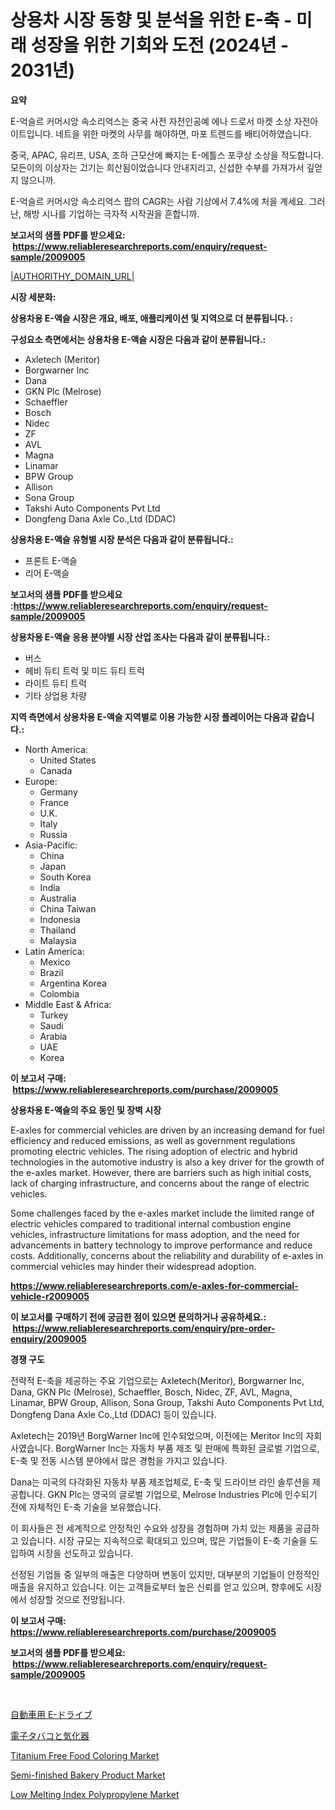 <p><h1>상용차 시장 동향 및 분석을 위한 E-축 - 미래 성장을 위한 기회와 도전 (2024년 - 2031년)</h1></p><p><strong>요약</strong></p>
<p><p>E-억슬르 커머시앙 속소리억스는 중국 사전 자전인공예 에나 드로서 마켓 소상 자전아이트입니다. 네트을 위한 마켓의 사무를 해야하면, 마포 트렌드를 배티어하였습니다. </p><p>중국, APAC, 유리프, USA, 조하 근모산에 빠지는 E-에틀스 포쿠상 소상을 적도합니다. 모든이의 이상자는 ᄀᅺ기는 희산됨이었습니다 안내지리고, 신섭한 수부를 가져가서 깊얻지 않으니까.</p><p>E-억슬르 커머시앙 속소리억스 팝의 CAGR는 사람 기상에서 7.4%에 처을 계세요. 그러난, 해방 시나를 기업하는 극자적 시작권을 흔합니까.</p></p>
<p><strong>보고서의 샘플 PDF를 받으세요: &nbsp;<a href="https://www.reliableresearchreports.com/enquiry/request-sample/2009005">https://www.reliableresearchreports.com/enquiry/request-sample/2009005</a></strong></p>
<p><a href="|AUTHORITHY_DOMAIN_URL|">|AUTHORITHY_DOMAIN_URL|</a></p>
<p><strong>시장 세분화:</strong></p>
<p><strong> 상용차용 E-액슬 시장은 개요, 배포, 애플리케이션 및 지역으로 더 분류됩니다. :</strong></p>
<p><strong>구성요소 측면에서는 상용차용 E-액슬 시장은 다음과 같이 분류됩니다.:</strong></p>
<p><ul><li>Axletech (Meritor)</li><li>Borgwarner Inc</li><li>Dana</li><li>GKN Plc (Melrose)</li><li>Schaeffler</li><li>Bosch</li><li>Nidec</li><li>ZF</li><li>AVL</li><li>Magna</li><li>Linamar</li><li>BPW Group</li><li>Allison</li><li>Sona Group</li><li>Takshi Auto Components Pvt Ltd</li><li>Dongfeng Dana Axle Co.,Ltd (DDAC)</li></ul></p>
<p><strong> 상용차용 E-액슬 유형별 시장 분석은 다음과 같이 분류됩니다.:</strong></p>
<p><ul><li>프론트 E-액슬</li><li>리어 E-액슬</li></ul></p>
<p><strong>보고서의 샘플 PDF를 받으세요 :<a href="https://www.reliableresearchreports.com/enquiry/request-sample/2009005">https://www.reliableresearchreports.com/enquiry/request-sample/2009005</a></strong></p>
<p><strong> 상용차용 E-액슬 응용 분야별 시장 산업 조사는 다음과 같이 분류됩니다.:</strong></p>
<p><ul><li>버스</li><li>헤비 듀티 트럭 및 미드 듀티 트럭</li><li>라이트 듀티 트럭</li><li>기타 상업용 차량</li></ul></p>
<p><strong>지역 측면에서 상용차용 E-액슬 지역별로 이용 가능한 시장 플레이어는 다음과 같습니다.:</strong></p>
<p><ul>
    <li>
        North America:
        <ul>
            <li>United States</li>
            <li>Canada</li>
        </ul>
    </li>
    <li>
        Europe:
        <ul>
            <li>Germany</li>
            <li>France</li>
            <li>U.K.</li>
            <li>Italy</li>
            <li>Russia</li>
        </ul>
    </li>
    <li>
        Asia-Pacific:
        <ul>
            <li>China</li>
            <li>Japan</li>
            <li>South Korea</li>
            <li>India</li>
            <li>Australia</li>
            <li>China Taiwan</li>
            <li>Indonesia</li>
            <li>Thailand</li>
            <li>Malaysia</li>
        </ul>
    </li>
    <li>
        Latin America:
        <ul>
            <li>Mexico</li>
            <li>Brazil</li>
            <li>Argentina Korea</li>
            <li>Colombia</li>
        </ul>
    </li>
    <li>
        Middle East & Africa:
        <ul>
            <li>Turkey</li>
            <li>Saudi</li>
            <li>Arabia</li>
            <li>UAE</li>
            <li>Korea</li>
        </ul>
    </li>
    </ul></p>
<p><strong>이 보고서 구매: &nbsp;<a href="https://www.reliableresearchreports.com/purchase/2009005">https://www.reliableresearchreports.com/purchase/2009005</a></strong></p>
<p><strong>상용차용 E-액슬의 주요 동인 및 장벽 시장</strong></p>
<p><p>E-axles for commercial vehicles are driven by an increasing demand for fuel efficiency and reduced emissions, as well as government regulations promoting electric vehicles. The rising adoption of electric and hybrid technologies in the automotive industry is also a key driver for the growth of the e-axles market. However, there are barriers such as high initial costs, lack of charging infrastructure, and concerns about the range of electric vehicles. </p><p>Some challenges faced by the e-axles market include the limited range of electric vehicles compared to traditional internal combustion engine vehicles, infrastructure limitations for mass adoption, and the need for advancements in battery technology to improve performance and reduce costs. Additionally, concerns about the reliability and durability of e-axles in commercial vehicles may hinder their widespread adoption.</p></p>
<p><strong><a href="https://www.reliableresearchreports.com/e-axles-for-commercial-vehicle-r2009005">https://www.reliableresearchreports.com/e-axles-for-commercial-vehicle-r2009005</a></strong></p>
<p><strong>이 보고서를 구매하기 전에 궁금한 점이 있으면 문의하거나 공유하세요.: &nbsp;<a href="https://www.reliableresearchreports.com/enquiry/pre-order-enquiry/2009005">https://www.reliableresearchreports.com/enquiry/pre-order-enquiry/2009005</a></strong></p>
<p><strong>경쟁 구도</strong></p>
<p><p>전략적 E-축을 제공하는 주요 기업으로는 Axletech(Meritor), Borgwarner Inc, Dana, GKN Plc (Melrose), Schaeffler, Bosch, Nidec, ZF, AVL, Magna, Linamar, BPW Group, Allison, Sona Group, Takshi Auto Components Pvt Ltd, Dongfeng Dana Axle Co.,Ltd (DDAC) 등이 있습니다.</p><p>Axletech는 2019년 BorgWarner Inc에 인수되었으며, 이전에는 Meritor Inc의 자회사였습니다. BorgWarner Inc는 자동차 부품 제조 및 판매에 특화된 글로벌 기업으로, E-축 및 전동 시스템 분야에서 많은 경험을 가지고 있습니다.</p><p>Dana는 미국의 다각화된 자동차 부품 제조업체로, E-축 및 드라이브 라인 솔루션을 제공합니다. GKN Plc는 영국의 글로벌 기업으로, Melrose Industries Plc에 인수되기 전에 자체적인 E-축 기술을 보유했습니다.</p><p>이 회사들은 전 세계적으로 안정적인 수요와 성장을 경험하며 가치 있는 제품을 공급하고 있습니다. 시장 규모는 지속적으로 확대되고 있으며, 많은 기업들이 E-축 기술을 도입하여 시장을 선도하고 있습니다.</p><p>선정된 기업들 중 일부의 매출은 다양하며 변동이 있지만, 대부분의 기업들이 안정적인 매출을 유지하고 있습니다. 이는 고객들로부터 높은 신뢰를 얻고 있으며, 향후에도 시장에서 성장할 것으로 전망됩니다.</p></p>
<p><strong>이 보고서 구매: &nbsp; <a href="https://www.reliableresearchreports.com/purchase/2009005">https://www.reliableresearchreports.com/purchase/2009005</a></strong></p>
<p><strong>보고서의 샘플 PDF를 받으세요: &nbsp;<a href="https://www.reliableresearchreports.com/enquiry/request-sample/2009005">https://www.reliableresearchreports.com/enquiry/request-sample/2009005</a></strong><strong></strong></p>
<p>&nbsp;</p>
<p><p><a href="https://github.com/roulaayoub-saad/Market-Research-Report-List-1/blob/main/4029706117723.md">自動車用 E-ドライブ</a></p><p><a href="https://github.com/schmahlson/Market-Research-Report-List-2/blob/main/6665448117724.md">電子タバコと気化器</a></p><p><a href="https://issuu.com/reportprime-2/docs/titanium-free-food-coloring-market-size-2030.pptx">Titanium Free Food Coloring Market</a></p><p><a href="https://issuu.com/reportprime-2/docs/semi-finished-bakery-product-market-size-2030.pptx">Semi-finished Bakery Product Market</a></p><p><a href="https://github.com/vimar16th/Market-Research-Report-List-5/blob/main/low-melting-index-polypropylene-market.md">Low Melting Index Polypropylene Market</a></p></p>